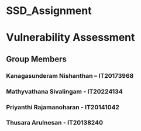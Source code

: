 # SSD_Assignment
# Vulnerability Assessment
## Group Members
### Kanagasunderam Nishanthan – IT20173968
### Mathyvathana Sivalingam - IT20224134
### Priyanthi Rajamanoharan - IT20141042
### Thusara Arulnesan - IT20138240


